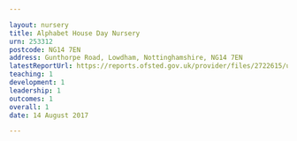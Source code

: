 ```yaml
---

layout: nursery
title: Alphabet House Day Nursery
urn: 253312
postcode: NG14 7EN
address: Gunthorpe Road, Lowdham, Nottinghamshire, NG14 7EN
latestReportUrl: https://reports.ofsted.gov.uk/provider/files/2722615/urn/253312.pdf
teaching: 1
development: 1
leadership: 1
outcomes: 1
overall: 1
date: 14 August 2017

---
```

